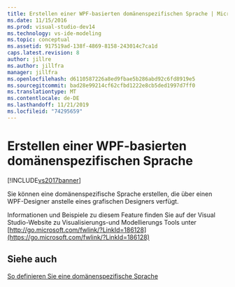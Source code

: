 ```yaml
---
title: Erstellen einer WPF-basierten domänenspezifischen Sprache | Microsoft-Dokumentation
ms.date: 11/15/2016
ms.prod: visual-studio-dev14
ms.technology: vs-ide-modeling
ms.topic: conceptual
ms.assetid: 917519ad-138f-4869-8158-243014c7ca1d
caps.latest.revision: 8
author: jillre
ms.author: jillfra
manager: jillfra
ms.openlocfilehash: d6110587226a8ed9fbae5b286abd92c6fd8919e5
ms.sourcegitcommit: bad28e99214cf62cfbd1222e8cb5ded1997d7ff0
ms.translationtype: MT
ms.contentlocale: de-DE
ms.lasthandoff: 11/21/2019
ms.locfileid: "74295659"
---
```

# <a name="creating-a-wpf-based-domain-specific-language"></a>Erstellen einer WPF-basierten domänenspezifischen Sprache
[!INCLUDE[vs2017banner](../includes/vs2017banner.md)]

Sie können eine domänenspezifische Sprache erstellen, die über einen WPF-Designer anstelle eines grafischen Designers verfügt.

 Informationen und Beispiele zu diesem Feature finden Sie auf der Visual Studio-Website zu Visualisierungs-und Modellierungs Tools unter [http://go.microsoft.com/fwlink/?LinkId=186128](https://go.microsoft.com/fwlink/?LinkId=186128)

## <a name="see-also"></a>Siehe auch
 [So definieren Sie eine domänenspezifische Sprache](../modeling/how-to-define-a-domain-specific-language.md)

